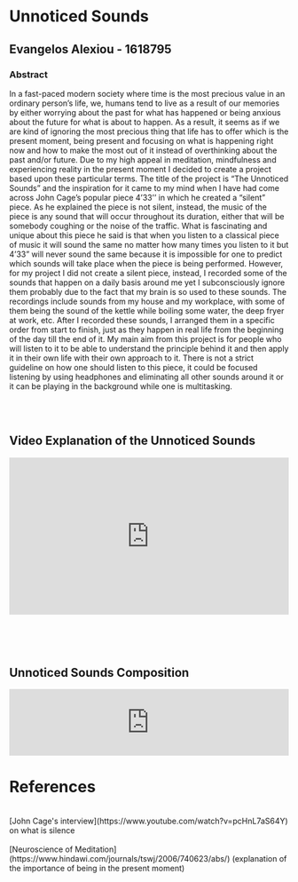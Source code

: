 <head>
<link rel="stylesheet" href="css/style.css" />
</head>

# Unnoticed Sounds
## Evangelos Alexiou - 1618795
### Abstract

In a fast-paced modern society where time is the most precious value in an ordinary person’s life, we, humans tend to live as a result of our memories by either worrying about the past for what has happened or being anxious about the future for what is about to happen. As a result, it seems as if we are kind of ignoring the most precious thing that life has to offer which is the present moment, being present and focusing on what is happening right now and how to make the most out of it instead of overthinking about the past and/or future. Due to my high appeal in meditation, mindfulness and experiencing reality in the present moment I decided to create a project based upon these particular terms. The title of the project is “The Unnoticed Sounds” and the inspiration for it came to my mind when I have had come across John Cage’s popular piece 4’33’’ in which he created a “silent” piece. As he explained the piece is not silent, instead, the music of the piece is any sound that will occur throughout its duration, either that will be somebody coughing or the noise of the traffic. What is fascinating and unique about this piece he said is that when you listen to a classical piece of music it will sound the same no matter how many times you listen to it but 4’33” will never sound the same because it is impossible for one to predict which sounds will take place when the piece is being performed. However, for my project I did not create a silent piece, instead, I recorded some of the sounds that happen on a daily basis around me yet I subconsciously ignore them probably due to the fact that my brain is so used to these sounds. The recordings include sounds from my house and my workplace, with some of them being the sound of the kettle while boiling some water, the deep fryer at work, etc. After I recorded these sounds, I arranged them in a specific order from start to finish, just as they happen in real life from the beginning of the day till the end of it. My main aim from this project is for people who will listen to it to be able to understand the principle behind it and then apply it in their own life with their own approach to it. There is not a strict guideline on how one should listen to this piece, it could be focused listening by using headphones and eliminating all other sounds around it or it can be playing in the background while one is multitasking.

<br>
<head>
<link rel="stylesheet" href="css/style.css" />
</head>
<br>

## Video Explanation of the Unnoticed Sounds

<div style="left: 0; width: 100%; height: 0; position: relative; padding-bottom: 56.2493%;"><iframe src="https://www.youtube.com/embed/bZC25EGJ1uw?rel=0&amp;showinfo=0" style="border: 0; top: 0; left: 0; width: 100%; height: 100%; position: absolute;" allowfullscreen="" scrolling="no"></iframe></div>
<p><br /></p>


<br>

## Unnoticed Sounds Composition
<iframe width="100%" height="120" src="https://www.mixcloud.com/widget/iframe/?hide_cover=1&feed=%2Falex_sander_music%2Funnoticed-sounds-sonic-art-project%2F" frameborder="0" ></iframe>

<br>
<head>
<link rel="stylesheet" href="css/style.css" />
</head>

# References
<br>
[John Cage's interview](https://www.youtube.com/watch?v=pcHnL7aS64Y) on what is silence
<br>

<br>
[Neuroscience of Meditation](https://www.hindawi.com/journals/tswj/2006/740623/abs/) (explanation of the importance of being in the present moment)
<br>



